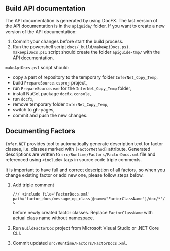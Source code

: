 ## Build API documentation

The API documentation is generated by using DocFX.
The last version of the API documentation is in the `apiguide/` folder. If you want to create a new version of the API documentation:

1. Commit your changes before start the build process.
2. Run the powershell script `docs/_build/makeApiDocs.ps1`. `makeApiDocs.ps1` script should create the folder `apiguide-tmp/` with the API documentation. 

`makeApiDocs.ps1` script should:
*   copy a part of repository to the temporary folder `InferNet_Copy_Temp`,
*   build `PrepareSource.csproj` project,
*   run `PrepareSource.exe` for the `InferNet_Copy_Temp` folder,
*   install NuGet package `docfx.console`,
*   run `docfx`,
*   remove temporary folder `InferNet_Copy_Temp`,
*   switch to gh-pages,
*   commit and push the new changes.

## Documenting Factors

`Infer.NET` provides tool to automatically generate description text for factor classes, i.e. classes marked with `[FactorMethod]` attribute. Generated descriptions are written to `src/Runtime/Factors/FactorDocs.xml` file and referenced using `<include>` tags in source code triple comments. 

It is important to have full and correct description of all factors, so when you change existing factor or add new one, please follow steps below.

1. Add triple comment

    ```/// <include file='FactorDocs.xml' path='factor_docs/message_op_class[@name="FactorClassName"]/doc/*'/>```

    before newly created factor classes. Replace  `FactorClassName` with actual class name without namespace.
 
2. Run `BuildFactorDoc` project from Microsoft Visual Studio or .NET Core CLI.

3. Commit updated `src/Runtime/Factors/FactorDocs.xml`. 
